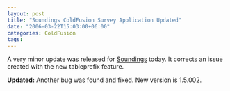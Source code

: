 ```yaml
---
layout: post
title: "Soundings ColdFusion Survey Application Updated"
date: "2006-03-22T15:03:00+06:00"
categories: ColdFusion 
tags: 
---
```


A very minor update was released for <a href="http://ray.camdenfamily.com/projects/soundings">Soundings</a> today. It corrects an issue created with the new tableprefix feature.

<b>Updated:</b>
Another bug was found and fixed. New version is 1.5.002.